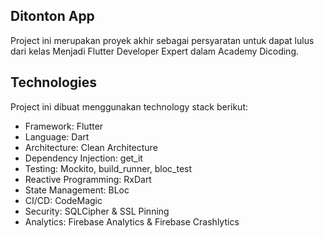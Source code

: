 ## Ditonton App
Project ini merupakan proyek akhir sebagai persyaratan untuk dapat lulus dari kelas Menjadi Flutter Developer Expert dalam Academy Dicoding.

## Technologies
Project ini dibuat menggunakan technology stack berikut:
* Framework: Flutter
* Language: Dart
* Architecture: Clean Architecture
* Dependency Injection: get_it
* Testing: Mockito, build_runner, bloc_test
* Reactive Programming: RxDart
* State Management: BLoc
* CI/CD: CodeMagic
* Security: SQLCipher & SSL Pinning
* Analytics: Firebase Analytics & Firebase Crashlytics